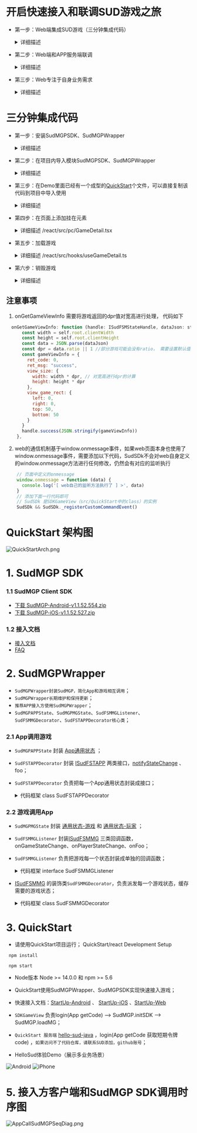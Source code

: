 # 开启快速接入和联调SUD游戏之旅

- 第一步：Web端集成SUD游戏（三分钟集成代码）
  <details>
  <summary>详细描述</summary>
  
      1.appId、appKey和isTestEnv=true，请使用QuickStart客户端的；
      2.iOS bundleId、Android applicationId，请使用APP客户端自己的；(接入信息表中的bundleId/applicationId)；
      3.短期令牌code，请使用QuickStart的后端服务（login/getCode获取的）；
      4.完成集成，游戏跑起来;
  
      *** SUD平台支持一个appId绑定多个bundleId和applicationId；***
      *** 填完接入信息表后，SUD会将APP的bundleId和applicationId，绑定到QuickStart的appId上，仅支持测试环境；***
  QuickStart 后端服务[hello-sud-java代码仓库](https://github.com/SudTechnology/hello-sud-java) ，`如果访问不了代码仓库，请联系SUD添加，github账号`；
  </details>


- 第二步：Web端和APP服务端联调
  <details>
  <summary>详细描述</summary>
  
      1.APP服务端实现4个HTTP API；（接入信息表填的）
      2.请使用Web端自己的appId、appKey、isTestEnv=true、bundleId(iOS)、applicationId(Android)；
      3.APP服务端实现login/getCode接口，获取短期令牌code；
      4.Web端和APP服务端联调5个HTTP API；
      5.完成HTTP API联调；
  </details>


- 第三步：Web专注于自身业务需求
  <details>
  <summary>详细描述</summary>

      1.参考SudMGP文档、SudMGPWrapper、QuickStart、HelloSud体验Demo（展示多场景，Custom自定义场景）；
      2.专注于APP UI交互、功能是否支持、如何实现
      比如：
      调整游戏View大小、位置；
      调整Web和游戏交互流程，UI元素是否可隐藏，按钮是否可隐藏APP实现，点击事件是否支持拦截回调；
      
      3.专注于Web业务逻辑流程、实现
      比如：
      一局游戏开始如何透传数值类型参数、Key类型参数；（结算）
  ![Android](doc/hello_sudplus_android.png)
  ![iPhone](doc/hello_sudplus_iphone.png)
  [Web Demo](https://hello-sud.sud.tech/)

  </details>

# 三分钟集成代码

- 第一步：安装SudMGPSDK、SudMGPWrapper
  <details>
  <summary>详细描述</summary>
  
  1. 执行命令 
    ```javascript
      npm install sudmgp-sdk-js sudmgp-sdk-js-wrapper
    ```
  </details>

- 第二步：在项目内导入模块SudMGPSDK、SudMGPWrapper
  <details>
  <summary>详细描述</summary>
  

  ``` javascript
    import { GameConfigModel, SudFSMMGDecorator, SudFSTAPPDecorator, SudFSMMGListener } from 'sudmgp-sdk-js-wrapper'
    // SudMGPWrapper 可以单独导入，也可以按需导入
    // import { SudMGPWrapper } from 'sudmgp-sdk-js-wrapper' 全量导入SudMGPWrapper

    import { SudMGP } from 'sudmgp-sdk-js'

  ```
  </details>


- 第三步：在Demo里面已经有一个成型的[QuickStart](https://github.com/SudTechnology/hello-sud-plus-h5/blob/master/QuickStart/react/src/QuickStart/index.ts)个文件，可以直接复制该代码到项目中导入使用
  <details>
  <summary>详细描述</summary>

      1.修改QuickStart文件内的appId和appKey
      2.web自行实现QuickStart文件内getCode的login（后端服务login/getCode）请求接口的方式
  ```javascript
    /** 使用的UserId。这里随机生成作演示，开发者将其修改为业务使用的唯一userId */
    public userId = Math.floor((Math.random() + 1) * 10000).toString()
    /** Sud平台申请的appId */
    public SudMGP_APP_ID = "1461564080052506636"
    /** Sud平台申请的appKey */
    public SudMGP_APP_KEY = "03pNxK2lEXsKiiwrBQ9GbH541Fk2Sfnc"

    /** true 加载游戏时为测试环境 false 加载游戏时为生产环境 */
    public GAME_IS_TEST_ENV = false
  ```
      3.APP客户端请使用QuickStart后端服务login/getCode；
        *** 实现APP快速加载运行游戏，使用QuickStart服务 ***
        *** SUD平台支持一个appId绑定多个bundleId和applicationId ***
        *** 填完接入信息表后，SUD会将APP的bundleId和applicationId，绑定到QuickStart的appId上，仅支持测试环境 ***
  </details>


- 第四步：在页面上添加挂在元素
    <details>
    <summary>详细描述 /react/src/pc/GameDetail.tsx</summary>

    ```html
      <div>
        <!-- 游戏挂载容器，需自定义宽高样式 -->
        <div id='game'></div>
      </div>
    ```
    </details>


- 第五步：加载游戏
    <details>
    <summary>详细描述 /react/src/hooks/useGameDetail.ts</summary>

    ``` javascript
      import { SDKGameView } from "QuickStart"
      const root = document.getElementById('game') // 获取挂载容器元素
      const gameRoomId = 'xxxx' // 业务自身的roomId
      const gameId = 'xxxxx' // 接入的游戏id
      const userId = Math.floor((Math.random() + 1) * 10000).toString() // 业务自身的userId
      if (root) {
        // 初始化
        const nsdk = new SDKGameView({ root, gameRoomId, gameId, userId })

        nsdk.setSudFSMMGListener({
          onGameStarted() {
            console.log('========onGameStarted事件=====')
          }
        })
        // 调用login 获取code
        nsdk.login(userId)
      }    
    ```
    </details>


- 第六步：销毁游戏
    <details>
    <summary>详细描述</summary>

    ``` javascript
      root.innerHTML = '' // 清空挂载容器内部元素
      // 执行sdk的销毁方法
      nsdk.onDestroy()
    ```
    </details>

## 注意事项
   1. onGetGameViewInfo 需要将游戏返回的dpr值对宽高进行处理， 代码如下
  ``` javascript
    onGetGameViewInfo: function (handle: ISudFSMStateHandle, dataJson: string): void {
        const width = self.root.clientWidth
        const height = self.root.clientHeight
        const data = JSON.parse(dataJson)
        const dpr = data.ratio || 1 //部分游戏可能会没有ratio， 需要设置默认值：1
        const gameViewInfo = {
          ret_code: 0,
          ret_msg: "success",
          view_size: {
            width: width * dpr, // 对宽高进行dpr的计算
            height: height * dpr
          },
          view_game_rect: {
            left: 0,
            right: 0,
            top: 50,
            bottom: 50
          }
        }
        handle.success(JSON.stringify(gameViewInfo))
      },

  ```

  2. web的通信机制基于window.onmessage事件，如果web页面本身也使用了window.onmessage事件，需要添加以下代码，SudSDk不会对web自身定义的window.onmessage方法进行任何修改，仍然会有对应的监听执行
  ```javascript
      // 页面中定义的onmessage
      window.onmessage = function (data) {
        console.log('[ web自己的监听方法执行了 ] >', data)
      }
      // 添加下面一行代码即可
      // SudSDk 是SDKGameView（src/QuickStart中的class）的实例
      SudSDk && SudSDk._registerCustomCommandEvent()

  ```



# QuickStart 架构图

![QuickStartArch.png](doc/QuickStartArch.png)

# 1. SudMGP SDK

### 1.1 SudMGP Client SDK

- [下载 SudMGP-Android-v1.1.52.554.zip](https://github.com/SudTechnology/sud-mgp-android/releases)
- [下载 SudMGP-iOS-v1.1.52.527.zip](https://github.com/SudTechnology/sud-mgp-ios/releases)

### 1.2 接入文档

- [接入文档](https://docs.sud.tech/zh-CN/app/Client/API/)
- [FAQ](https://docs.sud.tech/zh-CN/app/Client/FAQ/)

# 2. SudMGPWrapper

- `SudMGPWrapper封装SudMGP，简化App和游戏相互调用`；
- `SudMGPWrapper长期维护和保持更新`；
- `推荐APP接入方使用SudMGPWrapper`；
- `SudMGPAPPState`、`SudMGPMGState`、`SudFSMMGListener`、`SudFSMMGDecorator`、`SudFSTAPPDecorator核心类`；

### 2.1 App调用游戏

- `SudMGPAPPState` 封装 [App通用状态](https://docs.sud.tech/zh-CN/app/Client/APPFST/CommonState.html) ；
- `SudFSTAPPDecorator` 封装 [ISudFSTAPP](https://docs.sud.tech/zh-CN/app/Client/API/ISudFSTAPP.html)
  两类接口，[notifyStateChange](https://docs.sud.tech/zh-CN/app/Client/APPFST/CommonState.html) 、 foo；
- `SudFSTAPPDecorator` 负责把每一个App通用状态封装成接口；
    <details>
    <summary>代码框架 class SudFSTAPPDecorator</summary>

    ``` javascript
    class SudFSTAPPDecorator {
        // iSudFSTAPP = SudMGP.loadMG(AppAudioRoomActivity, userId, roomId, code, gameId, language, sudFSMMGDecorator);
        public setISudFSTAPP(ISudFSTAPP iSudFSTAPP);
        // 1. 加入状态
        public notifyAPPCommonSelfIn(isIn: boolean, seatIndex: number, isSeatRandom: boolean, teamId: number) {

        ...
    
        // 16. 设置游戏中的AI玩家（2022-05-11新增）
        public notifyAPPCommonGameAddAIPlayers(aiPlayers: AIPlayers[], isReady: number)
        public destroyMG();
        public updateCode(code: string, listener: ISudListenerNotifyStateChange)
        ...
    }
    ```
    </details>

### 2.2 游戏调用App

- `SudMGPMGState` 封装 [通用状态-游戏](https://docs.sud.tech/zh-CN/app/Client/MGFSM/CommonStateGame.html)
  和 [通用状态-玩家](https://docs.sud.tech/zh-CN/app/Client/MGFSM/CommonStatePlayer.html) ；
- `SudFSMMGListener` 封装[ISudFSMMG](https://docs.sud.tech/zh-CN/app/Client/API/ISudFSMMG.html) 三类回调函数，onGameStateChange、onPlayerStateChange、onFoo；
- `SudFSMMGListener` 负责把游戏每一个状态封装成单独的回调函数；
    <details>
    <summary>代码框架 interface SudFSMMGListener</summary>

    ``` javascript
    interface SudFSMMGListener {
        onGameLog(str: string): void
        onGameStarted();
        onGameDestroyed();
        onExpireCode(handle: ISudFSMStateHandle, dataJson: string): void
        onGetGameViewInfo(handle: ISudFSMStateHandle, dataJson: string): void
        onGetGameCfg(handle: ISudFSMStateHandle, dataJson: string): void
    
        // 通用状态 - 游戏
        // void onGameStateChange(ISudFSMStateHandle handle, String state, String dataJson)；
        // 文档: https://docs.sud.tech/zh-CN/app/Client/MGFSM/CommonStateGame.html
        // 1.游戏公屏消息
       onGameMGCommonPublicMessage?(handle: ISudFSMStateHandle, model: IMGCommonPublicMessage) 

        ...
    
        // 21. 游戏通知app层添加陪玩机器人是否成功（2022-05-17新增）
        onGameMGCommonGameAddAIPlayers?(handle: ISudFSMStateHandle, model: IMGCommonGameAddAIPlayers)

        
        // 通用状态 - 玩家
        // void onPlayerStateChange(ISudFSMStateHandle handle, String userId, String state, String dataJson);
        // 文档: https://docs.sud.tech/zh-CN/app/Client/MGFSM/CommonStatePlayer.html
        // 1.加入状态
        onPlayerMGCommonPlayerIn?(handle: ISudFSMStateHandle, userId: string, model: IMGCommonPlayerIn)
        ...
    
        // 11. 游戏通知app层当前游戏剩余时间（2022-05-23新增，目前UMO生效）
        onPlayerMGCommonGameCountdownTime?(handle: ISudFSMStateHandle, userId: string, model: IMGCommonGameCountdownTime)
    
        // 游戏个性化状态：你画我猜
        // 文档：https://docs.sud.tech/zh-CN/app/Client/MGFSM/DrawGuess.html
        // 1. 选词中状态
        onPlayerMGDGSelecting?(handle: ISudFSMStateHandle, userId: string, model: IMGDGSelecting)
        ...
    }
    ```
    </details>
- [ISudFSMMG](https://docs.sud.tech/zh-CN/app/Client/API/ISudFSMMG.html) 的装饰类`SudFSMMGDecorator`，负责派发每一个游戏状态，缓存需要的游戏状态；
    <details>
    <summary>代码框架 class SudFSMMGDecorator</summary>

    ``` javascript
    class SudFSMMGDecorator implements ISudFSMMG {
        // 设置回调
        public setSudFSMMGListener(listener: Partial<SudFSMMGListener>)
        // 游戏日志
        onGameLog(str: string): void
        // 游戏加载进度
        public onGameLoadingProgress(stage: number, retCode: number, progress: number)
        // 游戏已开始，游戏长连接完成
        public onGameStarted();
        // 游戏销毁
        public onGameDestroyed();
        // Code过期，必须实现；APP接入方必须调用handle.success，释放异步回调对象
        public onExpireCode(handle: ISudFSMStateHandle, dataJson: string): void
        // 获取游戏View信息，必须实现；APP接入方必须调用handle.success，释放异步回调对象
        // GameViewInfoModel文档: https://docs.sud.tech/zh-CN/app/Client/API/ISudFSMMG/onGetGameViewInfo.html
        public onGetGameViewInfo(handle: ISudFSMStateHandle, dataJson: string)
        // 获取游戏Config，必须实现；APP接入方必须调用handle.success，释放异步回调对象
        // GameConfigModel文档: https://docs.sud.tech/zh-CN/app/Client/API/ISudFSMMG/onGetGameCfg.html
        public  onGetGameCfg(handle: ISudFSMStateHandle, dataJson: string): void
        // 游戏状态变化；APP接入方必须调用handle.success，释放异步回调对象
        public onGameStateChange(handle: ISudFSMStateHandle, state: string, dataJson: string)
        // 游戏玩家状态变化，APP接入方必须调用handle.success，释放异步回调对象
        public onPlayerStateChange(handle: ISudFSMStateHandle, userId: string, state: string, dataJson: string)
  
        ...
    }
    ```
    </details>

# 3. QuickStart

- 请使用QuickStart项目运行；
 QuickStart/react Development Setup
 ```
  npm install

  npm start
 ```

-  Node版本 Node >= 14.0.0 和 npm >= 5.6

- QuickStart使用SudMGPWrapper、SudMGPSDK实现快速接入游戏；
- 快速接入文档：[StartUp-Android](https://docs.sud.tech/zh-CN/app/Client/StartUp-Android.html)
  、 [StartUp-iOS](https://docs.sud.tech/zh-CN/app/Client/StartUp-iOS.html) 、[StartUp-Web](https://docs.sud.tech/zh-CN/app/Client/StartUp-Web.html)
- `SDKGameView` 负责login(App getCode) --> SudMGP.initSDK --> SudMGP.loadMG；
- `QuickStart 服务端` [hello-sud-java](https://github.com/SudTechnology/hello-sud-java) ，login(App getCode 获取短期令牌code) ，`如果访问不了代码仓库，请联系SUD添加，github账号`；


- HelloSud体验Demo（展示多业务场景）

![Android](doc/hello_sudplus_android.png)
![iPhone](doc/hello_sudplus_iphone.png)

# 5. 接入方客户端和SudMGP SDK调用时序图

![AppCallSudMGPSeqDiag.png](doc/AppCallSudMGPSeqDiag.png)

